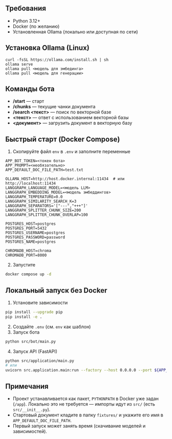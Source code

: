 ## Требования
- Python 3.12+
- Docker (по желанию)
- Установленная Ollama (локально или доступная по сети)

## Установка Ollama (Linux)
```shell
curl -fsSL https://ollama.com/install.sh | sh
ollama serve
ollama pull <модель для эмбединга>
ollama pull <модель для генерации>
```

## Команды бота
- **/start** — старт
- **/chunks** — текущие чанки документа
- **/search <текст>** — поиск по векторной базе
- **<текст>** — ответ с использованием векторной базы
- **<документ>** — загрузить документ в векторную базу

## Быстрый старт (Docker Compose)
1) Скопируйте файл `env` в `.env` и заполните переменные
```
APP_BOT_TOKEN=<токен бота>
APP_PROMPT=<необязательно>
APP_DEFAULT_DOC_FILE_PATH=test.txt

OLLAMA_HOST=http://host.docker.internal:11434  # или http://localhost:11434
LANGGRAPH_LANGUAGE_MODEL=<модель LLM>
LANGGRAPH_EMBEDDING_MODEL=<модель эмбеддингов>
LANGGRAPH_TEMPERATURE=0.0
LANGGRAPH_SIMILARITY_SEARCH_K=3
LANGGRAPH_SEPARATORS='["---","+++"]'
LANGGRAPH_SPLITTER_CHUNK_SIZE=200
LANGGRAPH_SPLITTER_CHUNK_OVERLAP=100

POSTGRES_HOST=postgres
POSTGRES_PORT=5432
POSTGRES_USERNAME=postgres
POSTGRES_PASSWORD=password
POSTGRES_NAME=postgres

CHROMADB_HOST=chroma
CHROMADB_PORT=8000
```
2) Запустите
```bash
docker compose up -d
```

## Локальный запуск без Docker
1) Установите зависимости
```bash
pip install --upgrade pip
pip install -e .
```
2) Создайте `.env` (см. `env` как шаблон)
3) Запуск бота
```bash
python src/bot/main.py
```
4) Запуск API (FastAPI)
```bash
python src/application/main.py
# или
uvicorn src.application.main:run --factory --host 0.0.0.0 --port ${APP_API_PORT:-8080}
```

## Примечания
- Проект устанавливается как пакет, `PYTHONPATH` в Docker уже задан (`/app`). Локально это не требуется — импорты идут из `src/` (есть `src/__init__.py`).
- Стартовый документ кладите в папку `fixtures/` и укажите его имя в `APP_DEFAULT_DOC_FILE_PATH`.
- Первый запуск может занять время (скачивание моделей и зависимостей).



